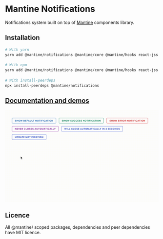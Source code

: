 # Mantine Notifications

Notifications system built on top of [Mantine](https://mantine.dev/) components library.

## Installation

```sh
# With yarn
yarn add @mantine/notifications @mantine/core @mantine/hooks react-jss @modulz/radix-icons

# With npm
yarn add @mantine/notifications @mantine/core @mantine/hooks react-jss @modulz/radix-icons

# With install-peerdeps
npx install-peerdeps @mantine/notifications
```

## [Documentation and demos](https://mantine.dev/notifications/getting-started/)

![Demo](./demo.gif)

## Licence

All @mantine/ scoped packages, dependencies and peer dependencies have MIT licence.

